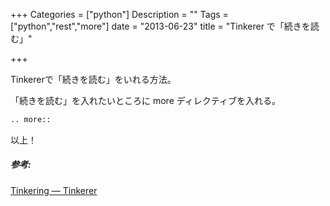 +++
Categories = ["python"]
Description = ""
Tags = ["python","rest","more"]
date =  "2013-06-23"
title = "Tinkerer で「続きを読む」"

+++

Tinkererで「続きを読む」をいれる方法。

「続きを読む」を入れたいところに more ディレクティブを入れる。

```python
.. more::
```

以上！

##### 参考:

[Tinkering — Tinkerer](http://tinkerer.me/doc/tinkering.html#posts)
